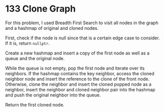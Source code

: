 # 133 Clone Graph

For this problem, I used Breadth First Search to visit all nodes in the graph and a hashmap of original and cloned nodes. 

First, check if the node is null since that is a certain edge case to consider. If it is, return `nullptr`.

Create a new hashmap and insert a copy of the first node as well as a queue and the original node.

While the queue is not empty, pop the first node and iterate over its neighbors. If the hashmap contains the key neighbor, access the cloned neighbor node and insert the reference to the clone of the front node. Otherwise, clone the neighbor and insert the cloned popped node as a neighbor, insert the neighbor and cloned neighbor pair into the hashmap and push the original neighbor into the queue.

Return the first cloned node.